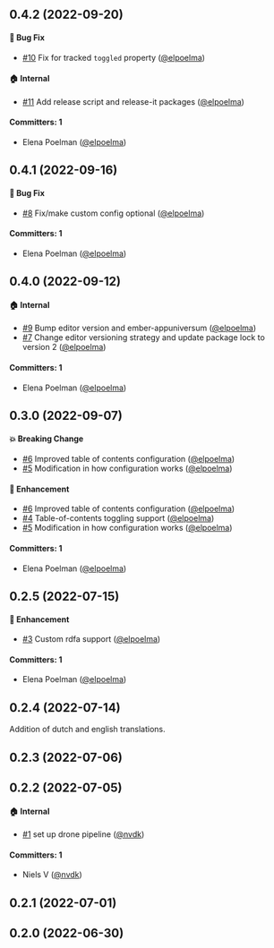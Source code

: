 





## 0.4.2 (2022-09-20)

#### :bug: Bug Fix
* [#10](https://github.com/lblod/ember-rdfa-editor-table-of-contents-plugin/pull/10) Fix for tracked `toggled` property ([@elpoelma](https://github.com/elpoelma))

#### :house: Internal
* [#11](https://github.com/lblod/ember-rdfa-editor-table-of-contents-plugin/pull/11) Add release script and release-it packages ([@elpoelma](https://github.com/elpoelma))

#### Committers: 1
- Elena Poelman ([@elpoelma](https://github.com/elpoelma))

## 0.4.1 (2022-09-16)

#### :bug: Bug Fix
* [#8](https://github.com/lblod/ember-rdfa-editor-table-of-contents-plugin/pull/8) Fix/make custom config optional ([@elpoelma](https://github.com/elpoelma))

#### Committers: 1
- Elena Poelman ([@elpoelma](https://github.com/elpoelma))

## 0.4.0 (2022-09-12)

#### :house: Internal
* [#9](https://github.com/lblod/ember-rdfa-editor-table-of-contents-plugin/pull/9) Bump editor version and ember-appuniversum ([@elpoelma](https://github.com/elpoelma))
* [#7](https://github.com/lblod/ember-rdfa-editor-table-of-contents-plugin/pull/7) Change editor versioning strategy and update package lock to version 2 ([@elpoelma](https://github.com/elpoelma))

#### Committers: 1
- Elena Poelman ([@elpoelma](https://github.com/elpoelma))

## 0.3.0 (2022-09-07)

#### :boom: Breaking Change
* [#6](https://github.com/lblod/ember-rdfa-editor-table-of-contents-plugin/pull/6) Improved table of contents configuration ([@elpoelma](https://github.com/elpoelma))
* [#5](https://github.com/lblod/ember-rdfa-editor-table-of-contents-plugin/pull/5) Modification in how configuration works ([@elpoelma](https://github.com/elpoelma))

#### :rocket: Enhancement
* [#6](https://github.com/lblod/ember-rdfa-editor-table-of-contents-plugin/pull/6) Improved table of contents configuration ([@elpoelma](https://github.com/elpoelma))
* [#4](https://github.com/lblod/ember-rdfa-editor-table-of-contents-plugin/pull/4) Table-of-contents toggling support ([@elpoelma](https://github.com/elpoelma))
* [#5](https://github.com/lblod/ember-rdfa-editor-table-of-contents-plugin/pull/5) Modification in how configuration works ([@elpoelma](https://github.com/elpoelma))

#### Committers: 1
- Elena Poelman ([@elpoelma](https://github.com/elpoelma))

## 0.2.5 (2022-07-15)

#### :rocket: Enhancement
* [#3](https://github.com/lblod/ember-rdfa-editor-table-of-contents-plugin/pull/3) Custom rdfa support ([@elpoelma](https://github.com/elpoelma))

#### Committers: 1
- Elena Poelman ([@elpoelma](https://github.com/elpoelma))

## 0.2.4 (2022-07-14)

Addition of dutch and english translations.


## 0.2.3 (2022-07-06)

## 0.2.2 (2022-07-05)

#### :house: Internal
* [#1](https://github.com/lblod/ember-rdfa-editor-table-of-contents-plugin/pull/1) set up drone pipeline ([@nvdk](https://github.com/nvdk))

#### Committers: 1
- Niels V ([@nvdk](https://github.com/nvdk))

## 0.2.1 (2022-07-01)

## 0.2.0 (2022-06-30)



